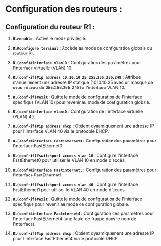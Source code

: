# Configuration des routeurs :

## Configuration du routeur R1 :

1. **`R1>enable`** : Active le mode privilégié.

2. **`R1#configure terminal`** : Accède au mode de configuration globale du routeur R1.

3. **`R1(conf)#interface vlan10`** : Configuration des paramètres pour l'interface virtuelle (VLAN) 10.

4. **`R1(conf-if)#ip address 10.10.10.25 255.255.255.248`** : Attribue manuellement une adresse IP statique (10.10.10.25 avec un masque de sous-réseau de 255.255.255.248) à l'interface VLAN 10.

5. **`R1(conf-if)#exit`** : Quitte le mode de configuration de l'interface spécifique (VLAN 10) pour revenir au mode de configuration globale.

6. **`R1(conf)#interface vlan40`** : Configuration de l'interface virtuelle (VLAN) 40.

7. **`R1(conf-if)#ip address dhcp`** : Obtient dynamiquement une adresse IP pour l'interface VLAN 40 via le protocole DHCP.

8. **`R1(conf)#interface Fastinternet0`** : Configuration des paramètres pour l'interface FastEthernet0.

9. **`R1(conf-if)#switchport access vlan 10`** : Configure l'interface FastEthernet0 pour utiliser le VLAN 10 en mode d'accès.

10. **`R1(conf)#interface Fastinternet1`** : Configuration des paramètres pour l'interface FastEthernet1.

11. **`R1(conf-if)#switchport access vlan 40`** : Configure l'interface FastEthernet1 pour utiliser le VLAN 40 en mode d'accès.

12. **`R1(conf-if)#exit`** : Quitte le mode de configuration de l'interface spécifique pour revenir au mode de configuration globale.

13. **`R1(conf)#interface Fasteternet4`** : Configuration des paramètres pour l'interface FastEthernet4 (une faute de frappe dans le nom de l'interface).

14. **`R1(conf-if)#ip address dhcp`** : Obtient dynamiquement une adresse IP pour l'interface FastEthernet4 via le protocole DHCP.
